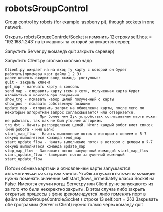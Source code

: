 # robotsGroupControl
Group control by robots (for example raspberry pi), through sockets in one network.


Открыть robotsGroupeControle/Socket и изменить 12 строку
        self.host = '192.168.1.243'
	на ip машины на которой запускается сервер
	
Запустить Server.py (команда quit закрыть серевер)

Запустить Client.py столько сколько надо

	Client.py ожидает на на вход ту карту с которой он будет работать(приемеры карт файлы 1 2 3)
	Далее клиенты ожидют ввод команд. Доступные:
	quit - закрыть клиент
	get_map - напечать карту в консоль
	send_map - отправить карту всем в сети, полученная карта будет напечатана в консоле при получении
	show_trg - показать набор целей полученный с карты
	show_pos - показать собственную позицию
	update_map - отправить запрос на обновление карты, после чего по некоторым алгоритмам запрос согласовывается или отвернается.
					При более чем 2ух устройствах согласавание карты может не работать, так как не был уточнен алгоритм.
	trg_dst - Начать распределение целей. Итог: каждый робот имет список (имя робота - имя цели)
	start_map_flow - Начать выполнение поток в котором с делеем в 5-7 секунд выполнятеся команда send_map
    start_update_flow - Начать выполнение поток в котором с делеем в 5-7 секунд выполнятеся команда update_map
    stop_map_flow - Завершает поток запущенный командой start_map_flow
    start_update_flow - Завершает поток запущенный командой start_update_flow

Потоки обмена картами и обновлением карты запускаются автоматически со стартом клиета. Чтобы запускать потоки по команде нужно поменять значение self.start_flows_immediately класса Socket на False.
Имеются случаи когда Server.py или Client.py не запускаются из за того что были некоректно закрыты.
В этом случае либо закрыть открытые процессы в фоне (рекомендуется) либо поменять порт в файле  robotsGroupeControle/Socket в строке 13
	        self.port = 263
Закрывать обе программы (Server и Client) нужно только через команду quit